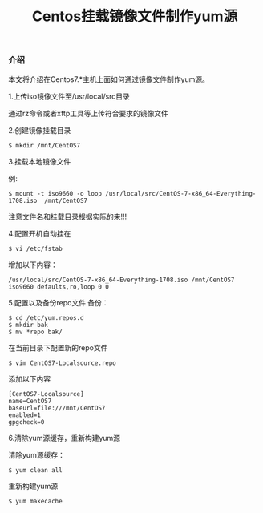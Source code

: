 ﻿---
layout: post
title: Centos挂载镜像文件制作yum源
tags: Centos,yum
---

### 介绍
本文将介绍在Centos7.*主机上面如何通过镜像文件制作yum源。



1.上传iso镜像文件至/usr/local/src目录

通过rz命令或者xftp工具等上传符合要求的镜像文件

2.创建镜像挂载目录 
```     
$ mkdir /mnt/CentOS7     
```    

3.挂载本地镜像文件

例:
```     
$ mount -t iso9660 -o loop /usr/local/src/CentOS-7-x86_64-Everything-1708.iso  /mnt/CentOS7    
```    
注意文件名和挂载目录根据实际的来!!!

4.配置开机自动挂在

```     
$ vi /etc/fstab    
```    
增加以下内容： 
```     
/usr/local/src/CentOS-7-x86_64-Everything-1708.iso /mnt/CentOS7 iso9660 defaults,ro,loop 0 0
```    

5.配置以及备份repo文件
备份：
```     
$ cd /etc/yum.repos.d
$ mkdir bak
$ mv *repo bak/
```    
 在当前目录下配置新的repo文件
```     
$ vim CentOS7-Localsource.repo    
```    
 添加以下内容

```     
[CentOS7-Localsource] 
name=CentOS7 
baseurl=file:///mnt/CentOS7 
enabled=1
gpgcheck=0   
```    
 
 
 
6.清除yum源缓存，重新构建yum源

清除yum源缓存：
```     
$ yum clean all   
```    

重新构建yum源
```     
$ yum makecache  
```    



